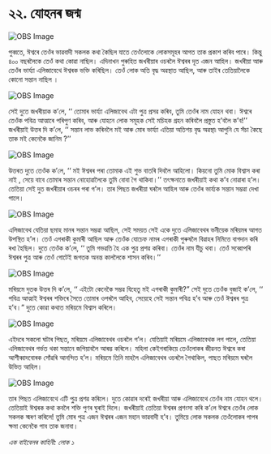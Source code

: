 # ২২. যোহনৰ জন্ম 

![OBS Image](https://cdn.door43.org/obs/jpg/360px/obs-en-22-01.jpg)

পুব্বতে, ঈশ্বৰে তেওঁৰ ভাৱবাদী সকলক কথা কৈছিল যাতে তেওঁলোকে লোকসমূহৰ আগত তাক প্ৰকাশ কৰিব পাৰে। কিন্তু ৪০০ বছৰলৈকে তেওঁ কথা কোৱা নাছিল। এদিনাখন  পুৰুহিত জখৰীয়াৰ ওচৰলৈ ঈশ্বৰৰ দূত এজন আহিল। জখৰীয়া আৰু তেওঁৰ ভাৰ্য্যা এলিজাবেথে ঈশ্বৰক ভক্তি কৰিছিল। তেওঁ লোক অতি বৃদ্ধ অৱস্থাত আছিল, আৰু তাইৰ তেতিয়ালৈকে কোনো  সন্তান নাছিল ।  

![OBS Image](https://cdn.door43.org/obs/jpg/360px/obs-en-22-02.jpg)

সেই দুতে জখৰীয়াক ক’লে, ‘‘ তোমাৰ ভাৰ্য্যা এলিজাবেথ এটা পুত্ৰ প্ৰসৱ কৰিব, তুমি তেওঁৰ নাম যোহন থবা। ঈশ্বৰে তেওঁক পবিত্ৰ আত্মাৰে পৰিপুণ কৰিব, আৰু যোহনে লোক সমূহক সেই মচিহক গ্ৰহন কৰিবলৈ প্ৰস্তুত হ’বলৈ ক’ব!’’ জখৰীয়াই উত্তৰ দি ক’লে, ‘‘ সন্তান লাভ কৰিনলৈ মই আৰু মোৰ ভাৰ্য্যা এতিয়া অতিশয় বৃদ্ধ অৱস্থা৷   আপুনি যে সঁচা কৈছে তাক মই কেনেকৈ জানিম ?’’

![OBS Image](https://cdn.door43.org/obs/jpg/360px/obs-en-22-03.jpg)

উত্তৰত দুতে  তেওঁক ক’লে, ‘‘ মই ঈশ্বৰৰ পৰা তোমাক এই শুভ বাতৰি দিবলৈ আহিলো। কিয়নো তুমি মোক বিশ্বাস কৰা নাই , সেয়ে বাবে তোমাৰ সন্তান নোহোৱালৈকে তুমি বোবা গৈ থাকিবা।’’ তৎক্ষনাতে জখৰীয়াই কথা ক’ব নোৱাৰা হ’ল। তেতিয়া সেই দুত জখৰীয়াৰ ওচৰৰ পৰা গ’ল। তাৰ পিছত জখৰীয়া ঘৰলৈ আহিল আৰু তেওঁৰ ভাৰ্য্যক সন্তান সম্ভৱা দেখা পালে।

![OBS Image](https://cdn.door43.org/obs/jpg/360px/obs-en-22-04.jpg)

এলিজাবেথ যেতিয়া ছমাহ মানৰ সন্তান সম্ভৱা আছিল, সেই সময়ত সেই একে দুতে এলিজাবেথৰ ভনীয়েক মৰিয়মৰ আগত উপস্থিত হ’ল। তেওঁ এগৰাকী কুমাৰী আছিল আৰু তেওঁক যোচেফ নামৰ এগৰাকী পুৰুষলৈ বিৱাহৰ নিমিত্তে বাগদান কৰি ৰখা হৈছিল। দুতে তেওঁক ক’লে, ‘‘ তুমি গভৱতি হৈ এক পুত্ৰ প্ৰশৱ কৰিবা। তেওঁৰ নাম যীচু থবা। তেওঁ সব্বোপৰি ঈশ্বৰৰ পুত্ৰ আৰু তেওঁ গোটেই জগতক অনন্ত কাললৈকে শাসন কৰিব।’’

![OBS Image](https://cdn.door43.org/obs/jpg/360px/obs-en-22-05.jpg)

মৰিয়মে দুতক উত্তৰ দি ক’লে, ‘‘ এইটো কেনেকৈ সম্ভৱ যিহেতু মই এগৰাকী কুমাৰী?” সেই দুতে তেওঁক বুজাই ক’লে, ‘‘ পবিত্ৰ আত্মাই ঈশ্বৰৰ শক্তিৰে সৈতে তোমাৰ ওপৰলৈ আহিব, সেয়েহে সেই সন্তান পবিত্ৰ হ’ব আৰু তেওঁ ঈশ্বৰৰ পুত্ৰ হ’ব।” দুতে কোৱা কথাত মৰিয়মে বিশ্বাস কৰিলে।

![OBS Image](https://cdn.door43.org/obs/jpg/360px/obs-en-22-06.jpg)

এইদৰে সকলো ঘটাৰ পিছত, মৰিয়মে এলিজাবেথৰ ওচৰলৈ গ’ল। যেতিয়াই মৰিয়মে এলিজাবেথক লগ পালে, তেতিয়া এলিজাবেথৰ গৰ্ভত থকা সন্তানে জপিয়াবলৈ আৰম্ভ কৰিলে। মহিলা কেইগৰাকিয়ে তেওঁলোকৰ জীৱনত ঈশ্বৰে কৰা আশীব্বাদবোৰক সোঁৱৰি আনন্দিত হ’ল। মৰিয়মে তিনি মাহলৈ এলিজাবেথৰ ওচৰলৈ গৈথাকিল, পাছত মৰিয়মে ঘৰলৈ উভিত আহিল। 

![OBS Image](https://cdn.door43.org/obs/jpg/360px/obs-en-22-07.jpg)

তাৰ পিছত এলিজাবেথে এটি পু্ত্ৰ প্ৰশৱ কৰিলে। দুতে কোৱাৰ দৰেই জখৰীয়া আৰু এলিজাবেথে তেওঁৰ নাম যোহন থলে। তেতিয়াই ঈশ্বৰক কথা কবলৈ শক্তি পুণৰ ঘুৰাই দিলে। জখৰীয়াই তেতিয়া ঈশ্বৰৰ প্ৰশংসা কৰি ক’লে ঈশ্বৰে তেওঁৰ লোক সকলক স্মৰণ কৰিলে! তুমি মোৰ পুত্ৰ এজন ঈশ্বৰৰ এজন মহান ভাৱবাদী হ’ব। তুমিয়ে লোক সকলক তেওঁলোকৰ পাপৰ ক্ষমা কেনেকৈ পাব তাক জনাবা।

_এক বাইবেলৰ কাহিনী:  লোক ১_

